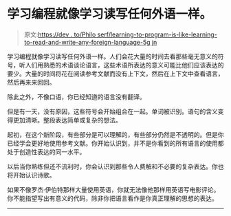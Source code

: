 # 学习编程就像学习读写任何外语一样。

> 原文:[https://dev . to/Philo serf/learning-to-program-is-like-learning-to-read-and-write-any-foreign-language-5g jn](https://dev.to/philoserf/learning-to-program-is-like-learning-to-read-and-write-any-foreign-language-5gjn)

学习编程就像学习读写任何外语一样。人们会花大量的时间去看那些毫无意义的符号，听人们用熟悉的术语谈论语言，这些术语所表达的意义可能比他们应该表达的要少。大量的时间将花在阅读参考文献而没有上下文，然后在上下文中查看语言，然后再来来回回。

除此之外，不像口语，你已经知道的语言没有翻译。

但是有一天，没有原因，这些符号会开始组合在一起。单词被识别。语句的含义变得更加清晰。整段表达简单或复杂的想法。

起初，在这个新阶段，有些部分是可以理解的，有些部分仍然是不透明的。但是你已经学会更好地使用参考文献。你开始认识到，并不是你看到的所有语言的使用都处于创造性表达的同一水平。

以后当你熟练但还不流利时，你会认识到那些令人费解和不必要的复杂表达。你也将开始认识诗歌。

如果不像罗杰·伊伯特那样大量使用英语，你就无法像他那样用英语写电影评论。你不能指望写出有意义的代码，除非你把语言看作是你真正理解的思想的表达。

* * *